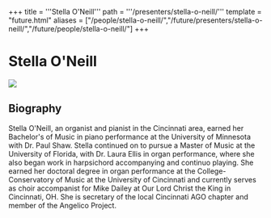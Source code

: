 +++
title = '''Stella O'Neill'''
path = '''/presenters/stella-o-neill/'''
template = "future.html"
aliases = ["/people/stella-o-neill/","/future/presenters/stella-o-neill/","/future/people/stella-o-neill/"]
+++

<h1>Stella O'Neill</h1>

<img class="speaker-photo" src="https://custom.cvent.com/C3A4539B19F74ABCB6FCE437F6BC0A74/files/event/910aaf2914d44586a56fbd0b3b2c31c0/6ad9238a5c3e4c4c9732663f8283a4d1.jpg">
<h2>Biography</h2>
<p>Stella O'Neill, an organist and pianist in the Cincinnati area, earned her Bachelor's of Music in piano performance at the University of Minnesota with Dr. Paul Shaw. Stella continued on to pursue a Master of Music at the University of Florida, with Dr. Laura Ellis in organ performance, where she also began work in harpsichord accompanying and continuo playing. She earned her doctoral degree in organ performance at the College-Conservatory of Music at the University of Cincinnati and currently serves as choir accompanist for Mike Dailey at Our Lord Christ the King in Cincinnati, OH. She is secretary of the local Cincinnati AGO chapter and member of the Angelico Project.</p>

